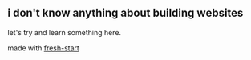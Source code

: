 ## i don't know anything about building websites

let's try and learn something here.

made with [fresh-start](https://github.com/samanpwbb/fresh-start)